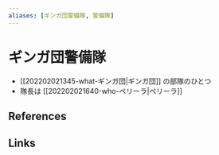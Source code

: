 ```yaml
---
aliases: [ギンガ団警備隊, 警備隊]
---
```

# ギンガ団警備隊

- [[202202021345-what-ギンガ団|ギンガ団]] の部隊のひとつ
- 隊長は [[202202021640-who-ペリーラ|ペリーラ]]

## References



## Links


